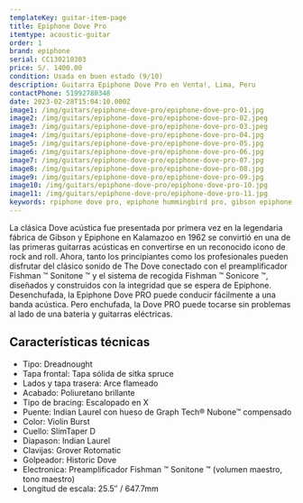 ```yaml
---
templateKey: guitar-item-page
title: Epiphone Dove Pro
itemtype: acoustic-guitar
order: 1
brand: epiphone
serial: CC130210303
price: S/. 1400.00
condition: Usada en buen estado (9/10)
description: Guitarra Epiphone Dove Pro en Venta!, Lima, Peru
contactPhone: 51992780348
date: 2023-02-28T15:04:10.000Z
image1: /img/guitars/epiphone-dove-pro/epiphone-dove-pro-01.jpg
image2: /img/guitars/epiphone-dove-pro/epiphone-dove-pro-02.jpeg
image3: /img/guitars/epiphone-dove-pro/epiphone-dove-pro-03.jpeg
image4: /img/guitars/epiphone-dove-pro/epiphone-dove-pro-04.jpg
image5: /img/guitars/epiphone-dove-pro/epiphone-dove-pro-05.jpg
image6: /img/guitars/epiphone-dove-pro/epiphone-dove-pro-06.jpg
image7: /img/guitars/epiphone-dove-pro/epiphone-dove-pro-07.jpg
image8: /img/guitars/epiphone-dove-pro/epiphone-dove-pro-08.jpg
image9: /img/guitars/epiphone-dove-pro/epiphone-dove-pro-09.jpg
image10: /img/guitars/epiphone-dove-pro/epiphone-dove-pro-10.jpg
image11: /img/guitars/epiphone-dove-pro/epiphone-dove-pro-11.jpg
keywords: rpiphone dove pro, epiphone hummingbird pro, gibson epiphone, gibson epiphone, epihone dove, guitarra epiphone dove
---
```

La clásica Dove acústica fue presentada por primera vez en la legendaria fábrica de Gibson y Epiphone en Kalamazoo en 1962 se convirtió en una de las primeras guitarras acústicas en convertirse en un reconocido icono de rock and roll. Ahora, tanto los principiantes como los profesionales pueden disfrutar del clásico sonido de The Dove conectado con el preamplificador Fishman ™ Sonitone ™ y el sistema de recogida Fishman ™ Sonicore ™, diseñados y construidos con la integridad que se espera de Epiphone.
Desenchufada, la Epiphone Dove PRO puede conducir fácilmente a una banda acústica. Pero enchufada, la Dove PRO puede tocarse sin problemas al lado de una bateria y guitarras eléctricas.

## Características técnicas

* Tipo: Dreadnought
* Tapa frontal: Tapa sólida de sitka spruce
* Lados y tapa trasera: Arce flameado
* Acabado: Poliuretano brillante
* Tipo de bracing: Escalopado en X
* Puente: Indian Laurel con hueso de Graph Tech® Nubone™ compensado
* Color: Violin Burst
* Cuello: SlimTaper D
* Diapason: Indian Laurel
* Clavijas: Grover Rotomatic
* Golpeador: Historic Dove
* Electronica: Preamplificador Fishman ™ Sonitone ™ (volumen maestro, tono maestro)
* Longitud de escala: 25.5″ / 647.7mm

